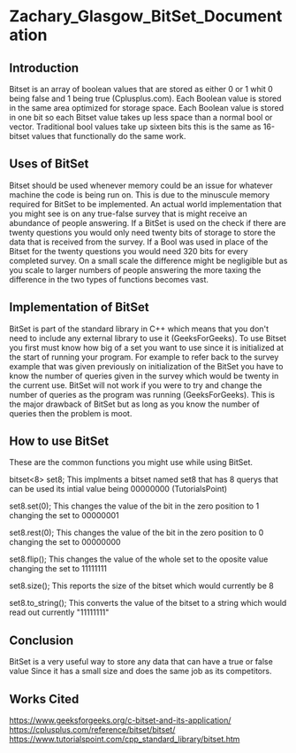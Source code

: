 # Zachary_Glasgow_BitSet_Documentation

## Introduction
Bitset is an array of boolean values that are stored as either 0 or 1 whit 0 being false and 1 being true (Cplusplus.com). Each Boolean value is stored in the same area optimized for storage space. Each Boolean value is stored in one bit so each Bitset value takes up less space than a normal bool or vector. Traditional bool values take up sixteen bits this is the same as 16-bitset values that functionally do the same work.

## Uses of BitSet
Bitset should be used whenever memory could be an issue for whatever machine the code is being run on. This is due to the minuscule memory required for BitSet to be implemented. An actual world implementation that you might see is on any true-false survey that is might receive an abundance of people answering. If a BitSet is used on the check if there are twenty questions you would only need twenty bits of storage to store the data that is received from the survey. If a Bool was used in place of the Bitset for the twenty questions you would need 320 bits for every completed survey. On a small scale the difference might be negligible but as you scale to larger numbers of people answering the more taxing the difference in the two types of functions becomes vast.

## Implementation of BitSet
BitSet is part of the standard library in C++ which means that you don't need to include any external library to use it (GeeksForGeeks). To use Bitset you first must know how big of a set you want to use since it is initialized at the start of running your program. For example to refer back to the survey example that was given previously on initialization of the BitSet you have to know the number of queries given in the survey which would be twenty in the current use. BitSet will not work if you were to try and change the number of queries as the program was running (GeeksForGeeks). This is the major drawback of BitSet but as long as you know the number of queries then the problem is moot.

## How to use BitSet
These are the common functions you might use while using BitSet.

bitset<8> set8; This implments a bitset named set8 that has 8 querys that can be used its intial value being 00000000 (TutorialsPoint)

set8.set(0); This changes the value of the bit in the zero position to 1 changing the set to 00000001

set8.rest(0); This changes the value of the bit in the zero position to 0 changing the set to 00000000

set8.flip(); This changes the value of the whole set to the oposite value changing the set to 11111111

set8.size(); This reports the size of the bitset which would currently be 8

set8.to_string(); This converts the value of the bitset to a string which would read out currently "11111111"

## Conclusion
BitSet is a very useful way to store any data that can have a true or false value Since it has a small size and does the same job as its competitors.

## Works Cited
https://www.geeksforgeeks.org/c-bitset-and-its-application/
https://cplusplus.com/reference/bitset/bitset/
https://www.tutorialspoint.com/cpp_standard_library/bitset.htm
